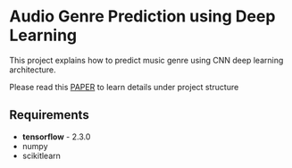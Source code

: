 # Audio Genre Prediction using Deep Learning

This project explains how to predict music genre using CNN deep learning architecture.

Please read this [PAPER](https://github.com/orhanors/Audio-Genre-Prediction-using-Deep-Learning/blob/master/Audio-Genre-Classification/Paper.pdf) to learn details under project structure

## Requirements
* **tensorflow** - 2.3.0
* numpy
* scikitlearn
